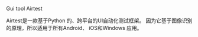 Gui tool Airtest


Airtest是一款基于Python 的、跨平台的UI自动化测试框架。 因为它基于图像识别的原理，所以适用于所有Android、 iOS和Windows 应用。

